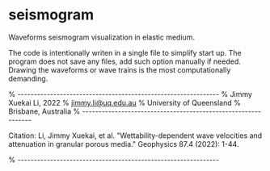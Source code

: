 # seismogram

Waveforms seismogram visualization in elastic medium.


The code is intentionally writen in a single file to simplify start up.
The program does not save any files, add such option manually if needed.
Drawing the waveforms or wave trains is the most computationally demanding. 

% --------------------------------------------------------------
% Jimmy Xuekai Li, 2022
% jimmy.li@uq.edu.au
% University of Queensland
% Brisbane, Australia
% --------------------------------------------------------------

Citation: 
Li, Jimmy Xuekai, et al. "Wettability-dependent wave velocities and 
attenuation in granular porous media." Geophysics 87.4 (2022): 1-44.

% --------------------------------------------------------------
